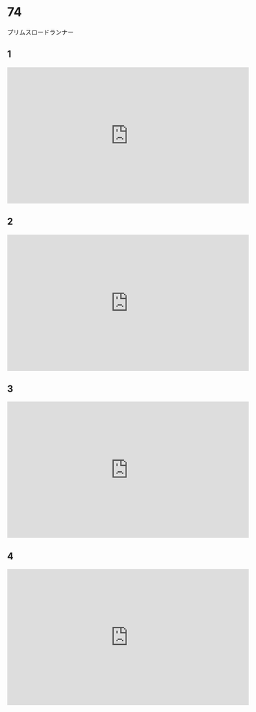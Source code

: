# 74

プリムスロードランナー

## 1

<iframe width="560" height="315" src="https://www.youtube.com/embed/pKMqo-D-ojE?si=wapM8ulzhxdrLf_8" title="YouTube video player" frameborder="0" allow="accelerometer; autoplay; clipboard-write; encrypted-media; gyroscope; picture-in-picture; web-share" allowfullscreen></iframe>

## 2

<iframe width="560" height="315" src="https://www.youtube.com/embed/aTsny3IgjdA?si=4jTMt6kA2C-oKQaJ" title="YouTube video player" frameborder="0" allow="accelerometer; autoplay; clipboard-write; encrypted-media; gyroscope; picture-in-picture; web-share" allowfullscreen></iframe>

## 3

<iframe width="560" height="315" src="https://www.youtube.com/embed/YCsnI6ZTaQ4?si=Vl-FvCpU5dgwZ1-9" title="YouTube video player" frameborder="0" allow="accelerometer; autoplay; clipboard-write; encrypted-media; gyroscope; picture-in-picture; web-share" allowfullscreen></iframe>

## 4

<iframe width="560" height="315" src="https://www.youtube.com/embed/qiZHzIJ9wUk?si=Lwv9Xz8rGg8AUvUh" title="YouTube video player" frameborder="0" allow="accelerometer; autoplay; clipboard-write; encrypted-media; gyroscope; picture-in-picture; web-share" allowfullscreen></iframe>
